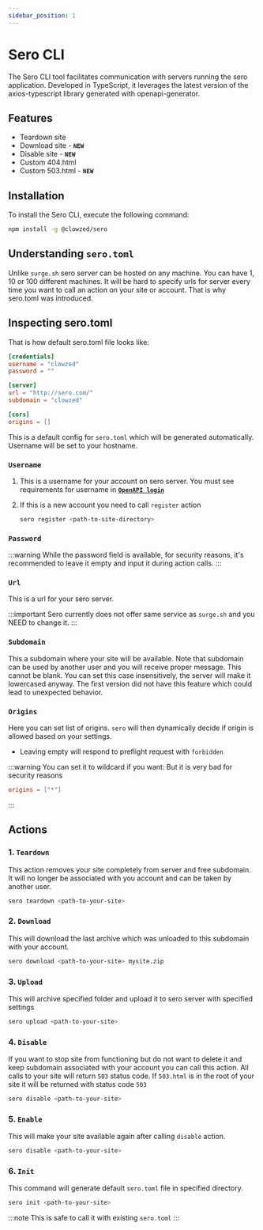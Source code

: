 ```yaml
---
sidebar_position: 1
---
```


# Sero CLI

The Sero CLI tool facilitates communication with servers running the sero application. Developed in TypeScript, it leverages the latest version of the axios-typescript library generated with openapi-generator.

## Features

- Teardown site
- Download site - **`NEW`**
- Disable site - **`NEW`**
- Custom 404.html
- Custom 503.html - **`NEW`**

## Installation

To install the Sero CLI, execute the following command:

```bash
npm install -g @clowzed/sero
```

## Understanding `sero.toml`

Unlike `surge.sh` sero server can be hosted on any machine. You can have 1, 10 or 100 different machines. It will be hard to specify urls for server every time you want to call an action on your site or account. That is why sero.toml was introduced.

## Inspecting sero.toml

That is how default sero.toml file looks like:

```toml
[credentials]
username = "clowzed"
password = ""

[server]
url = "http://sero.com/"
subdomain = "clowzed"

[cors]
origins = []
```

This is a default config for `sero.toml` which will be generated automatically. Username will be set to your hostname.

### **`Username`**

1. This is a username for your account on sero server. You must see requirements for username in [**`OpenAPI login`**](../OpenAPI/login.api.mdx)
2. If this is a new account you need to call `register` action

   ```bash
   sero register <path-to-site-directory>
   ```

### **`Password`**

:::warning
While the password field is available, for security reasons, it's recommended to leave it empty and input it during action calls.
:::

### **`Url`**

This is a url for your sero server.

:::important
Sero currently does not offer same service as `surge.sh` and you NEED to change it.
:::

### **`Subdomain`**

This a subdomain where your site will be available. Note that subdomain can be used by another user and you will receive proper message.
This cannot be blank. You can set this case insensitively, the server will make it lowercased anyway. The first version did not have this feature which could lead to unexpected behavior.

### **`Origins`**

Here you can set list of origins. `sero` will then dynamically decide if origin is allowed based on your settings.

- Leaving empty will respond to preflight request with `forbidden`

:::warning
You can set it to wildcard if you want:
But it is very bad for security reasons

```toml
origins = ["*"]
```

:::

## Actions

### 1. **`Teardown`**

This action removes your site completely from server and free subdomain. It will no longer be associated with you account and can be taken by another user.

```bash
sero teardown <path-to-your-site>
```

### 2. **`Download`**

This will download the last archive which was unloaded to this subdomain with your account.

```bash
sero download <path-to-your-site> mysite.zip
```

### 3. **`Upload`**

This will archive specified folder and upload it to sero server with specified settings

```bash
sero upload <path-to-your-site>
```

### 4. **`Disable`**

If you want to stop site from functioning but do not want to delete it and keep subdomain associated with your account you can call this action.
All calls to your site will return `503` status code.
If `503.html` is in the root of your site it will be returned with status code `503`

```bash
sero disable <path-to-your-site>
```

### 5. **`Enable`**

This will make your site available again after calling `disable` action.

```bash
sero disable <path-to-your-site>
```

### 6. **`Init`**

This command will generate default `sero.toml` file in specified directory.

```bash
sero init <path-to-your-site>
```

:::note
This is safe to call it with existing `sero.toml`
:::
